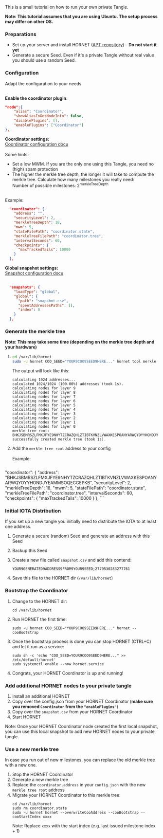 This is a small tutorial on how to run your own private Tangle.

**Note: This tutorial assumes that you are using Ubuntu. The setup process may differ on other OS.**

### Preparations

- Set up your server and install HORNET ([APT repository](https://github.com/gohornet/hornet/wiki/Tutorials%3A-Linux%3A-Install-HORNET)) - **Do not start it yet**
- Generate a secure Seed. Even if it's a private Tangle without real value you should use a random Seed.

### Configuration

Adapt the configuration to your needs<br>
<br>

**Enable the coordinator plugin:**

```json
"node":{
    "alias": "Coordinator",
    "showAliasInGetNodeInfo": false,
    "disablePlugins": [],
    "enablePlugins": ["Coordinator"]
},
```

**Coordinator settings:**
<br>
[Coordinator configuration docu](https://github.com/gohornet/hornet/wiki/Configuration#Coordinator)
<br><br>
Some hints:

- Set a low MWM. If you are the only one using this Tangle, you need no (high) spam protection
- The higher the merkle tree depth, the longer it will take to compute the merkle tree. Calculate how many milestones you really need:<br>Number of possible milestones: 2<sup>merkleTreeDepth</sup>

<br>
Example:

```json
  "coordinator": {
    "address": "",
    "securityLevel": 2,
    "merkleTreeDepth": 18,
    "mwm": 5,
    "stateFilePath": "coordinator.state",
    "merkleTreeFilePath": "coordinator.tree",
    "intervalSeconds": 60,
    "checkpoints": {
      "maxTrackedTails": 10000
    }
  },
```

**Global snapshot settings:**
<br>
[Snapshot configuration docu](https://github.com/gohornet/hornet/wiki/Configuration#Snapshots)
<br><br>

```json
  "snapshots": {
    "loadType": "global",
    "global": {
      "path": "snapshot.csv",
      "spentAddressesPaths": [],
      "index": 0
    }
  },
```

### Generate the merkle tree

**Note: This may take some time (depending on the merkle tree depth and your hardware)**

1.  ```bash
    cd /var/lib/hornet
    sudo -u hornet COO_SEED="YOUR9COO9SEED9HERE..." hornet tool merkle
    ```

    The output will look like this:

    ```
    calculating 1024 addresses...
    calculated 1024/1024 (100.00%) addresses (took 1s).
    calculating nodes for layer 9
    calculating nodes for layer 8
    calculating nodes for layer 7
    calculating nodes for layer 6
    calculating nodes for layer 5
    calculating nodes for layer 4
    calculating nodes for layer 3
    calculating nodes for layer 2
    calculating nodes for layer 1
    calculating nodes for layer 0
    merkle tree root: BHKJSBMRSZLFMXJFYE9NHYTZCRAZQHLZTIBTKVNZLVWAXKESPOANYARWQYOYYHONDJYEAMMSOQEGGEPKB
    successfully created merkle tree (took 1s).
    ```

2.  Add the `merkle tree root` address to your config<br><br>
    Example:
    ```json
  "coordinator": {
    "address": "BHKJSBMRSZLFMXJFYE9NHYTZCRAZQHLZTIBTKVNZLVWAXKESPOANYARWQYOYYHONDJYEAMMSOQEGGEPKB",
    "securityLevel": 2,
    "merkleTreeDepth": 18,
    "mwm": 5,
    "stateFilePath": "coordinator.state",
    "merkleTreeFilePath": "coordinator.tree",
    "intervalSeconds": 60,
    "checkpoints": {
      "maxTrackedTails": 10000
    }
  },
    ```

### Initial IOTA Distribution

If you set up a new tangle you initially need to distribute the IOTA to at least one address.

1.  Generate a secure (random) Seed and generate an address with this Seed
2.  Backup this Seed
3.  Create a new file called `snapshot.csv` and add this contend:

    ```
    YOUR9GENERATED9ADDRESS9FROM9YOUR9SEED;2779530283277761
    ```

4.  Save this file to the HORNET dir (`/var/lib/hornet`)

### Bootstrap the Coordinator

1.  Change to the HORNET dir:
    ```
    cd /var/lib/hornet
    ```
2.  Run HORNET the first time:
    ```
    sudo -u hornet COO_SEED="YOUR9COO9SEED9HERE..." hornet --cooBootstrap
    ```
3.  Once the bootstrap process is done you can stop HORNET (CTRL+C) and let it run as a service:
    ```
    sudo sh -c 'echo "COO_SEED=YOUR9COO9SEED9HERE..." >> /etc/default/hornet'
    sudo systemctl enable --now hornet.service
    ```
4.  Congrats, your HORNET Coordinator is up and running!

### Add additional HORNET nodes to your private tangle

1.  Install an additional HORNET
2.  Copy over the config.json from your HORNET Coordinator (**make sure you removed `Coordinator` from the `"enablePlugins"`**)
3.  Copy over the `snapshot.csv` from your HORNET Coordinator
4.  Start HORNET

Note: Once your HORNET Coordinator node created the first local snapshot, you can use this local snapshot to add new HORNET nodes to your private tangle.

### Use a new merkle tree

In case you run out of new milestones, you can replace the old merkle tree with a new one.

1.  Stop the HORNET Coordinator
2.  Generate a new merkle tree
3.  Replace the `coordinator.address` in your `config.json` with the new `merkle tree root` address
4.  Migrate your HORNET Coordinator to this merkle tree:
    ```
    cd /var/lib/hornet
    sudo rm coordinator.state
    sudo -u hornet hornet --overwriteCooAddress --cooBootstrap --cooStartIndex xxxx
    ```
    Note: Replace `xxxx` with the start index (e.g. last issued milestone index + 1)
